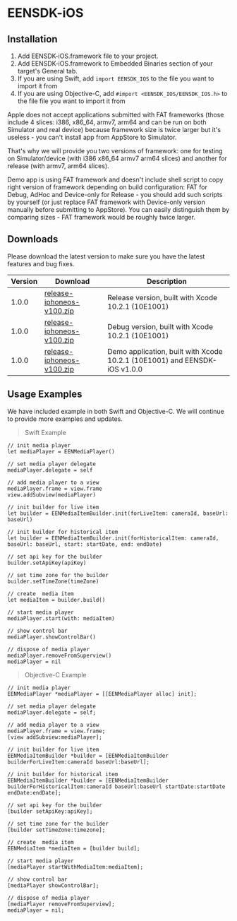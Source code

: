# EENSDK-iOS


<!--===================================================================-->
## Installation
<!--===================================================================-->


  1. Add EENSDK-iOS.framework file to your project.
  2. Add EENSDK-iOS.framework to Embedded Binaries section of your target's General tab.
  3. If you are using Swift, add `import EENSDK_IOS` to the file you want to import it from
  4. If you are using Objective-C, add `#import <EENSDK_IOS/EENSDK_IOS.h>` to the file file you want to import it from


<aside class="notice">
<p>  
Apple does not accept applications submitted with FAT frameworks (those include 4 slices: i386, x86_64, armv7, arm64 and can be run on both Simulator and real device) because framework size is twice larger but it's useless - you can't install app from AppStore to Simulator.
</p>

<p>
That's why we will provide you two versions of framework: one for testing on Simulator/device (with i386 x86_64 armv7 arm64 slices) and another for release (with armv7, arm64 slices).
</p>

<p>
Demo app is using FAT framework and doesn't include shell script to copy right version of framework depending on build configuration: FAT for Debug, AdHoc and Device-only for Release - you should add such scripts by yourself (or just replace FAT framework with Device-only version manually before submitting to AppStore). You can easily distinguish them by comparing sizes - FAT framework would be roughly twice larger.
</p>
</aside>



<!--===================================================================-->
## Downloads
<!--===================================================================-->

Please download the latest version to make sure you have the latest features and bug fixes.


Version | Download | Description 
------- | -------- | -----------
1.0.0   | [release-iphoneos-v100.zip](/images/iOS/release-iphoneos-v100.zip) | Release version, built with Xcode 10.2.1 (10E1001)
1.0.0   | [release-iphoneos-v100.zip](/images/iOS/debug-iphoneuniversal-v100.zip) | Debug version, built with Xcode 10.2.1 (10E1001)
1.0.0   | [release-iphoneos-v100.zip](/images/iOS/sample-app-v100.zip) | Demo application, built with Xcode 10.2.1 (10E1001) and EENSDK-iOS v1.0.0



<!--===================================================================-->
## Usage Examples
<!--===================================================================-->

We have included example in both Swift and Objective-C.  We will continue to provide more examples and updates.

> Swift Example

```shell
// init media player
let mediaPlayer = EENMediaPlayer()
 
// set media player delegate
mediaPlayer.delegate = self
 
// add media player to a view
mediaPlayer.frame = view.frame
view.addSubview(mediaPlayer)
  
// init builder for live item
let builder = EENMediaItemBuilder.init(forLiveItem: cameraId, baseUrl: baseUrl)
 
// init builder for historical item
let builder = EENMediaItemBuilder.init(forHistoricalItem: cameraId, baseUrl: baseUrl, start: startDate, end: endDate)
 
// set api key for the builder
builder.setApiKey(apiKey)
 
// set time zone for the builder
builder.setTimeZone(timeZone)
 
// create  media item
let mediaItem = builder.build()
 
// start media player
mediaPlayer.start(with: mediaItem)
 
// show control bar
mediaPlayer.showControlBar()
 
// dispose of media player
mediaPlayer.removeFromSuperview()
mediaPlayer = nil
```




> Objective-C Example

```shell
// init media player
EENMediaPlayer *mediaPlayer = [[EENMediaPlayer alloc] init];
 
// set media player delegate
mediaPlayer.delegate = self;
 
// add media player to a view
mediaPlayer.frame = view.frame;
[view addSubview:mediaPlayer];
  
// init builder for live item
EENMediaItemBuilder *builder = [EENMediaItemBuilder builderForLiveItem:cameraId baseUrl:baseUrl];
 
// init builder for historical item
EENMediaItemBuilder *builder = [EENMediaItemBuilder builderForHistoricalItem:cameraId baseUrl:baseUrl startDate:startDate endDate:endDate];
 
// set api key for the builder
[builder setApiKey:apiKey];
 
// set time zone for the builder
[builder setTimeZone:timezone];
 
// create  media item
EENMediaItem *mediaItem = [builder build];
 
// start media player
[mediaPlayer startWithMediaItem:mediaItem];
 
// show control bar
[mediaPlayer showControlBar];
 
// dispose of media player
[mediaPlayer removeFromSuperview];
mediaPlayer = nil;
```


